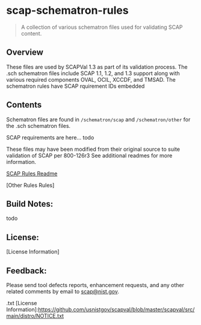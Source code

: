 # scap-schematron-rules
> A collection of various schematron files used for validating SCAP content.

## Overview
These files are used by SCAPVal 1.3 as part of its validation process.
The .sch schematron files include SCAP 1.1, 1.2, and 1.3 support along with various required components OVAL, OCIL, XCCDF, and TMSAD.
The schematron rules have SCAP rquirement IDs embedded

## Contents
Schematron files are found in
`/schematron/scap` and `/schematron/other` for the .sch schematron files.

SCAP requirements are here... todo

These files may have been modified from their original source to suite validation of SCAP per 800-126r3
See additional readmes for more information.

[SCAP Rules Readme] 

[Other Rules Rules]

## Build Notes:
todo

License:
---------
[License Information]

Feedback:
---------
Please send tool defects reports, enhancement requests, and any other related
comments by email to scap@nist.gov.

[SCAP Rules Readme]:https://github.com/usnistgov/scapval/blob/master/scap-schematron-rules/install/scap-rules-readme.txt
[OVAL Rules Readme]:https://github.com/usnistgov/scapval/blob/master/scap-schematron-rules/install/oval-rules-readme
.txt
[License Information]:https://github.com/usnistgov/scapval/blob/master/scapval/src/main/distro/NOTICE.txt